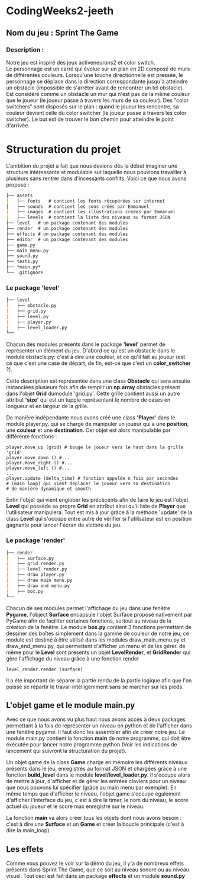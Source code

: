 # CodingWeeks2-jeeth  
  
## Nom du jeu : Sprint  The Game
  
### Description :   
Notre jeu est inspiré des jeux activeneurons2 et color switch.  
Le personnage est un carré qui évolue sur un plan en 2D composé de murs de différentes couleurs. Lorsqu'une touche directionnelle est pressée, le personnage se déplace dans la direction correspondante jusqu'à atteindre un obstacle (impossible de s'arrêter avant de rencontrer un tel obstacle). Est considéré comme un obstacle un mur qui n'est pas de la même couleur que le joueur (le joueur passe à travers les murs de sa couleur). Des "color switchers" sont disposés sur le plan : quand le joueur les rencontre, sa couleur devient celle du color switcher (le joueur passe à travers les color switcher). Le but est de trouver le bon chemin pour atteindre le point d'arrivée.

# Structuration du projet

L'ambition du projet a fait que nous devions dès le début imaginer une structure intéressante et modulable sur laquelle nous pouvions travailler à plusieurs sans rentrer dans d'incessants conflits. Voici ce que nous avons proposé :

```markdown
├── assets
| 	├── fonts 	# contient les fonts récupérées sur internet
│   ├── sounds 	# contient les sons créés par Emmanuel
|	├── images 	# contient les illustrations créées par Emmanuel
|	├── levels	# contient la liste des niveaux au format JSON
├── level	# un package contenant des modules
├── render	# un package contenant des modules
├── effects	# un package contenant des modules
├── editor	# un package contenant des modules
├── game.py
├── main_menu.py
├── sound.py
├── tests.py
├── *main.py*
└── .gitignore
```
### Le package 'level'
```markdown
├── level	
|	├── obstacle.py
|	├── grid.py
|	├── level.py
|	├── player.py
|	├── level_loader.py
└── 
```
Chacun des modules présents dans le package **'level'** permet de représenter un élément du jeu. D'abord ce qu'est un obstacle dans le module obstacle.py: c'est à dire une couleur, et ce qu'il fait au joueur (est ce que c'est une case de départ, de fin, est-ce que c'est un **color_switcher** ?). 

Cette description est représentée dans une class **Obstacle** qui sera ensuite instanciées plusieurs fois afin de remplir un **np.array** obstacles présent dans l'objet **Grid** dumodule 'grid.py'. Cette grille contient aussi un autre attribut **'size'** qui est un tupple représentant le nombre de cases en longueur et en largeur de la grille.

De manière indépendante nous avons créé une class **'Player'** dans le module player.py. qui se charge de manipuler un joueur qui a une **position**, une **couleur** et une **destination**. Cet objet est alors manipulable par différente fonctions :
```
player.move_up (grid) # bouge le joueur vers le haut dans la grille 'grid'
player.move_down () #...
player.move_right () #...
player.move_left () #...
...
player.update (delta_time) # fonction appelée n fois par secondes 
# (main loop) qui vient déplacer le joueur vers sa destination 
# de manière dynamique et smooth
```
Enfin l'objet qui vient englober les précécents afin de faire le jeu est l'objet **Level** qui possède sa propre **Grid** en attribut ainsi qu'il liste de **Player** que l'utilisateur manipulera. Tout est mis à jour grâce à la méthode 'update' de la class **Level** qui s'occupe entre autre de vérifier si l'utilisateur est en position gagnante pour lancer l'écran de victoire du jeu.

### Le package 'render'
```markdown
├── render
|	├── surface.py
|	├── grid render.py
|	├── level render.py
|	├── draw player.py
|	├── draw main menu.py
|	├── draw end menu.py
|	├── box.py
└── 
```
Chacun de ses modules permet l'affichage du jeu dans une fenêtre **Pygame**, l'object **Surface** encapsule l'objet Surface proposé nativement par PyGame afin de faciliter certaines fonctions, surtout au niveau de la création de la fenêtre. Le module **box.py** contient 3 fonctions permettant de dessiner des boîtes simplement dans la gamme de couleur de notre jeu, ce module est destiné à être utilisé dans les modules draw_main_menu.py et draw_end_menu.py, qui permettent d'afficher un menu et de les gérer. de même pour le **Level** sont présents un objet **LevelRender**, et **GridRender** qui gère l'affichage du niveau grâce à une fonction render
```
level_render.render (surface)
```
Il a été important de séparer la partie rendu de la partie logique afin que l'on puisse se répartir le travail intélligemment sans se marcher sur les pieds.

## L'objet game et le module main.py

Avec ce que nous avons vu plus haut nous avons accès à deux packages permettant à la fois de représenter un niveau en python et de l'afficher dans une fenêtre pygame. Il faut donc les assembler afin de créer notre jeu. Le module main.py contient la fonction **main** de notre programme, qui doit être éxécutée pour lancer notre programme python (Voir les indications de lancement qui suivront la structuration du projet). 

Un objet game de la class **Game** charge en mémoire les différents niveaux présents dans le jeu, enregistrés au format JSON et chargées grâce à une fonction **build_level** dans le module **level/level_loader.py**. Il s'occupe alors de mettre à jour, d'afficher et de gérer les entrées claviers pour un niveau que nous pouvons lui spécifier (grâce au main menu par exemple). En même temps que d'afficher le niveau, l'objet game s'occupe également d'afficher l'interface du jeu, c'est à dire le timer, le nom du niveau, le score actuel du joueur et le score max enregistré sur le niveau.

La fonction **main** va alors créer tous les objets dont nous avons besoin : c'est à dire une **Surface** et un **Game** et créer la boucle principale (c'est à dire la main_loop)

## Les effets

Comme vous pouvez le voir sur la démo du jeu, il y'a de nombreux effets présents dans Sprint The Game, que ce soit au niveau sonore ou au niveau visuel. Tout ceci est fait dans un package **effects** et un module **sound.py** 
